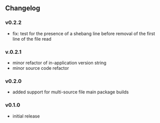 ## Changelog

### v0.2.2

- fix: test for the presence of a shebang line before removal of the first line of the file read

### v.0.2.1

- minor refactor of in-application version string
- minor source code refactor

### v0.2.0

- added support for multi-source file main package builds

### v0.1.0

- initial release